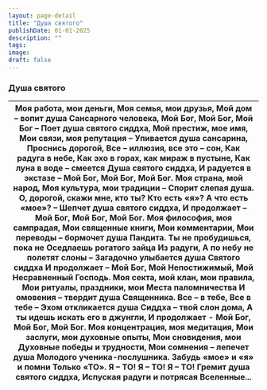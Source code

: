 ```yaml
---
layout: page-detail
title: "Душа святого"
publishDate: 01-01-2025
description: ""
tags:
image:
draft: false
---
```


### Душа святого

| Моя работа, мои деньги,  Моя семья, мои друзья,  Мой дом – вопит душа  Сансарного человека,  Мой Бог, Мой Бог, Мой Бог –  Поет душа святого сиддха,  Мой престиж, мое имя,  Мои связи, моя репутация –  Упивается душа сансарина,  Проснись дорогой,  Все – иллюзия, все это – сон,  Как радуга в небе,  Как эхо в горах, как мираж в пустыне,  Как луна в воде – смеется  Душа святого сиддха,  И радуется в экстазе – Мой Бог,  Мой Бог, Мой Бог.  Моя страна, мой народ,  Моя культура, мои традиции –  Спорит слепая душа.  О, дорогой, скажи мне, кто ты?  Кто есть «я»? А что есть «мое»? –  Шепчет душа святого сиддха,  И продолжает – Мой Бог, Мой Бог,  Мой Бог.  Моя философия, моя сампрадая,  Мои священные книги,  Мои комментарии,  Мои переводы – бормочет душа  Пандита.  Ты не пробудишься, пока не  Оседлаешь рогатого зайца  Из радуги,  А по небу не полетят слоны –  Загадочно улыбается душа  Святого сиддха  И продолжает – Мой Бог,  Мой Непостижимый, Мой  Несравненный Господь.  Моя секта, мой клан, мои правила,  Мои ритуалы, праздники, мои  Места паломничества  И омовения – твердит душа  Священника.  Все – в тебе, Все в тебе –  Эхом откликается душа  Сиддха – твой слон дома,  А ты идешь искать его в джунгли,  И продолжает - Мой Бог,  Мой Бог, Мой Бог.  Моя концентрация, моя медитация,  Мои заслуги, мои духовные опыты,  Мои сновидения, мои  Духовные победы и трудности,  Мои сомнения – лепечет душа  Молодого ученика-послушника.  Забудь «мое» и «я» и помни  Только «ТО». Я – ТО! Я – ТО!  Я – ТО!  Гремит душа святого сиддха,  Испуская радуги и потрясая  Вселенные... |
| ------------------------------------------------------------------------------------------------------------------------------------------------------------------------------------------------------------------------------------------------------------------------------------------------------------------------------------------------------------------------------------------------------------------------------------------------------------------------------------------------------------------------------------------------------------------------------------------------------------------------------------------------------------------------------------------------------------------------------------------------------------------------------------------------------------------------------------------------------------------------------------------------------------------------------------------------------------------------------------------------------------------------------------------------------------------------------------------------------------------------------------------------------------------------------------------------------------------------------------------------------------------------------------------------------------------------------------------------------------------------------------------------------------------------------------------------------------------------------------------------------------------------------------------------------------------------------------------------------------------------------ |
  
  
